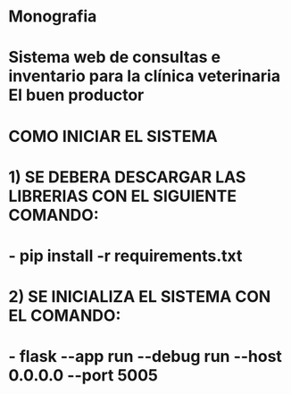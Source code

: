 # Monografia
# Sistema web de consultas e inventario para la clínica veterinaria El buen productor

# COMO INICIAR EL SISTEMA
# 1) SE DEBERA DESCARGAR LAS LIBRERIAS CON EL SIGUIENTE COMANDO:
# - pip install -r requirements.txt
# 2) SE INICIALIZA EL SISTEMA CON EL COMANDO:
# - flask --app run --debug run --host 0.0.0.0 --port 5005

